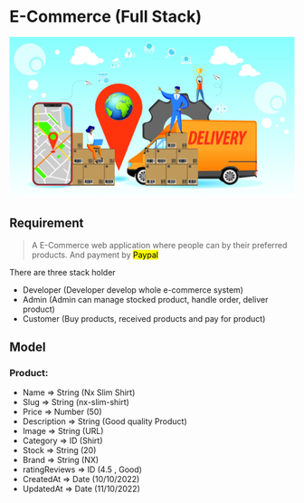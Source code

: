 # E-Commerce (Full Stack)

![Image Title](./images/delivery.webp)

## Requirement

> A E-Commerce web application where people can by their preferred products. And payment by <mark> Paypal <mark>

There are three stack holder

- Developer (Developer develop whole e-commerce system)
- Admin (Admin can manage stocked product, handle order, deliver product)
- Customer (Buy products, received products and pay for product)

## Model

### Product:

- Name => String (Nx Slim Shirt)
- Slug => String (nx-slim-shirt)
- Price => Number (50)
- Description => String (Good quality Product)
- Image => String (URL)
- Category => ID (Shirt)
- Stock => String (20)
- Brand => String (NX)
- ratingReviews => ID (4.5 , Good)
- CreatedAt => Date (10/10/2022)
- UpdatedAt => Date (11/10/2022)
